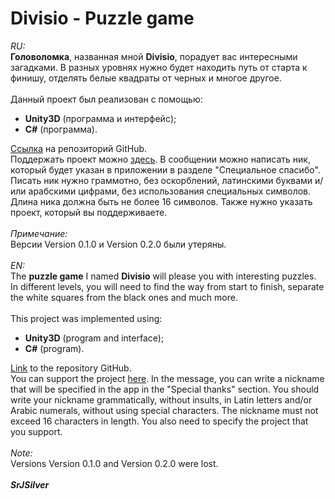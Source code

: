 # Divisio - Puzzle game
<em>RU:</em><br><strong>Головоломка</strong>, названная мной <strong>Divisio</strong>, порадует вас интересными загадками. В разных уровнях нужно будет находить путь от старта к финишу, отделять белые квадраты от черных и многое другое.<br><br>Данный проект был реализован с помощью:<ul><li><strong>Unity3D</strong> (программа и интерфейс);</li><li><strong>C#</strong> (программа).</li></ul><a href="https://github.com/WwWSrJSilverWwW/Divisio" rel="nofollow">Ссылка</a> на репозиторий GitHub.<br>Поддержать проект можно <a href="https://money.yandex.ru/to/4100115757188153" rel="nofollow">здесь</a>. В сообщении можно написать ник, который будет указан в приложении в разделе "Специальное спасибо". Писать ник нужно граммотно, без оскорблений, латинскими буквами и/или арабскими цифрами, без использования специальных символов. Длина ника должна быть не более 16 символов. Также нужно указать проект, который вы поддерживаете.<br><br><em>Примечание:</em><br>Версии Version 0.1.0 и Version 0.2.0 были утеряны.<br><br><em>EN:</em><br>The <b>puzzle game</b> I named <b>Divisio</b> will please you with interesting puzzles. In different levels, you will need to find the way from start to finish, separate the white squares from the black ones and much more.<br><br>This project was implemented using:<ul><li><strong>Unity3D</strong> (program and interface);</li><li><strong>C#</strong> (program).</li></ul><a href="https://github.com/WwWSrJSilverWwW/Divisio" rel="nofollow">Link</a> to the repository GitHub.<br>You can support the project <a href="https://money.yandex.ru/to/4100115757188153" rel="nofollow">here</a>. In the message, you can write a nickname that will be specified in the app in the "Special thanks" section. You should write your nickname grammatically, without insults, in Latin letters and/or Arabic numerals, without using special characters. The nickname must not exceed 16 characters in length. You also need to specify the project that you support.<br><br><em>Note:</em><br>Versions Version 0.1.0 and Version 0.2.0 were lost.<br><br><strong><em>SrJSilver</em></strong>
